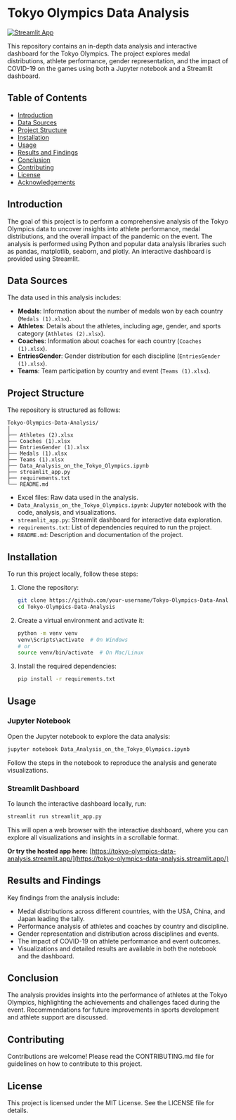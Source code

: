 # Tokyo Olympics Data Analysis

[![Streamlit App](https://img.shields.io/badge/Streamlit-App-green?logo=streamlit)](https://tokyo-olympics-data-analysis.streamlit.app/)

This repository contains an in-depth data analysis and interactive dashboard for the Tokyo Olympics. The project explores medal distributions, athlete performance, gender representation, and the impact of COVID-19 on the games using both a Jupyter notebook and a Streamlit dashboard.

## Table of Contents

- [Introduction](#introduction)
- [Data Sources](#data-sources)
- [Project Structure](#project-structure)
- [Installation](#installation)
- [Usage](#usage)
- [Results and Findings](#results-and-findings)
- [Conclusion](#conclusion)
- [Contributing](#contributing)
- [License](#license)
- [Acknowledgements](#acknowledgements)

## Introduction

The goal of this project is to perform a comprehensive analysis of the Tokyo Olympics data to uncover insights into athlete performance, medal distributions, and the overall impact of the pandemic on the event. The analysis is performed using Python and popular data analysis libraries such as pandas, matplotlib, seaborn, and plotly. An interactive dashboard is provided using Streamlit.

## Data Sources

The data used in this analysis includes:

- **Medals**: Information about the number of medals won by each country (`Medals (1).xlsx`).
- **Athletes**: Details about the athletes, including age, gender, and sports category (`Athletes (2).xlsx`).
- **Coaches**: Information about coaches for each country (`Coaches (1).xlsx`).
- **EntriesGender**: Gender distribution for each discipline (`EntriesGender (1).xlsx`).
- **Teams**: Team participation by country and event (`Teams (1).xlsx`).

## Project Structure

The repository is structured as follows:

```
Tokyo-Olympics-Data-Analysis/
│
├── Athletes (2).xlsx
├── Coaches (1).xlsx
├── EntriesGender (1).xlsx
├── Medals (1).xlsx
├── Teams (1).xlsx
├── Data_Analysis_on_the_Tokyo_Olympics.ipynb
├── streamlit_app.py
├── requirements.txt
└── README.md
```

- Excel files: Raw data used in the analysis.
- `Data_Analysis_on_the_Tokyo_Olympics.ipynb`: Jupyter notebook with the code, analysis, and visualizations.
- `streamlit_app.py`: Streamlit dashboard for interactive data exploration.
- `requirements.txt`: List of dependencies required to run the project.
- `README.md`: Description and documentation of the project.

## Installation

To run this project locally, follow these steps:

1. Clone the repository:
   ```bash
   git clone https://github.com/your-username/Tokyo-Olympics-Data-Analysis.git
   cd Tokyo-Olympics-Data-Analysis
   ```
2. Create a virtual environment and activate it:
   ```bash
   python -m venv venv
   venv\Scripts\activate  # On Windows
   # or
   source venv/bin/activate  # On Mac/Linux
   ```
3. Install the required dependencies:
   ```bash
   pip install -r requirements.txt
   ```

## Usage

### Jupyter Notebook

Open the Jupyter notebook to explore the data analysis:

```bash
jupyter notebook Data_Analysis_on_the_Tokyo_Olympics.ipynb
```

Follow the steps in the notebook to reproduce the analysis and generate visualizations.

### Streamlit Dashboard

To launch the interactive dashboard locally, run:

```bash
streamlit run streamlit_app.py
```

This will open a web browser with the interactive dashboard, where you can explore all visualizations and insights in a scrollable format.

**Or try the hosted app here:**
[https://tokyo-olympics-data-analysis.streamlit.app/](https://tokyo-olympics-data-analysis.streamlit.app/)

## Results and Findings

Key findings from the analysis include:

- Medal distributions across different countries, with the USA, China, and Japan leading the tally.
- Performance analysis of athletes and coaches by country and discipline.
- Gender representation and distribution across disciplines and events.
- The impact of COVID-19 on athlete performance and event outcomes.
- Visualizations and detailed results are available in both the notebook and the dashboard.

## Conclusion

The analysis provides insights into the performance of athletes at the Tokyo Olympics, highlighting the achievements and challenges faced during the event. Recommendations for future improvements in sports development and athlete support are discussed.

## Contributing

Contributions are welcome! Please read the CONTRIBUTING.md file for guidelines on how to contribute to this project.

## License

This project is licensed under the MIT License. See the LICENSE file for details.
